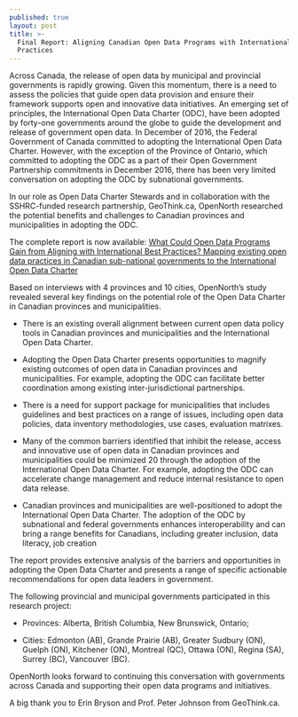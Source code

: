 ```yaml
---
published: true
layout: post
title: >-
  Final Report: Aligning Canadian Open Data Programs with International Best
  Practices
---
```

Across Canada, the release of open data by municipal and provincial governments is rapidly growing. Given this momentum, there is a need to assess the policies that guide open data provision and ensure their framework supports open and innovative data initiatives. An emerging set of principles, the International Open Data Charter (ODC), have been adopted by forty-one governments around the globe to guide the development and release of government open data. In December of 2016, the Federal Government of Canada committed to adopting the International Open Data Charter. However, with the exception of the Province of Ontario, which committed to adopting the ODC as a part of their Open Government Partnership commitments in December 2016, there has been very limited conversation on adopting the ODC by subnational governments. 

In our role as Open Data Charter Stewards and in collaboration with the SSHRC-funded research partnership, GeoThink.ca, OpenNorth researched the potential benefits and challenges to Canadian provinces and municipalities in adopting the ODC. 

The complete report is now available: [What Could Open Data Programs Gain from Aligning with International Best Practices? Mapping existing open data practices in Canadian sub-national governments to the International Open Data Charter](http://public.citizenbudget.com/uploads/custom/on.ca/ODCinCanada.pdf)

Based on interviews with 4 provinces and 10 cities, OpenNorth’s study revealed several key findings on the potential role of the Open Data Charter in Canadian provinces and municipalities. 

* There is an existing overall alignment between current open data policy tools in Canadian provinces and municipalities and the International Open Data Charter. 

* Adopting the Open Data Charter presents opportunities to magnify existing outcomes of open data in Canadian provinces and municipalities. For example, adopting the ODC can facilitate better coordination among existing inter-jurisdictional partnerships. 

* There is a need for support package for municipalities that includes guidelines and best practices on a range of issues, including open data policies, data inventory methodologies, use cases, evaluation matrixes.

* Many of the common barriers identified that inhibit the release, access and innovative use of open data in Canadian provinces and municipalities could be minimized 20 through the adoption of the International Open Data Charter. For example, adopting the ODC can accelerate change management and reduce internal resistance to open data release.

* Canadian provinces and municipalities are well-positioned to adopt the International Open Data Charter. The adoption of the ODC by subnational and federal governments enhances interoperability and can bring a range benefits for Canadians, including greater inclusion, data literacy, job creation

The report provides extensive analysis of the barriers and opportunities in adopting the Open Data Charter and presents a range of specific actionable recommendations for open data leaders in government. 

The following provincial and municipal governments participated in this research project:

* Provinces: Alberta, British Columbia, New Brunswick, Ontario; 

* Cities: Edmonton (AB), Grande Prairie (AB), Greater Sudbury (ON), Guelph (ON), Kitchener (ON), Montreal (QC), Ottawa (ON), Regina (SA), Surrey (BC), Vancouver (BC). 

OpenNorth looks forward to continuing this conversation with governments across Canada and supporting their open data programs and initiatives. 

A big thank you to Erin Bryson and Prof. Peter Johnson from GeoThink.ca.  
